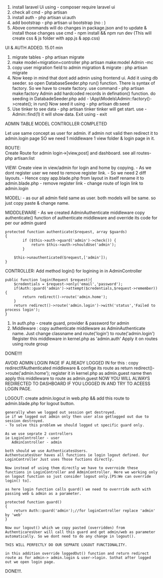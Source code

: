 1. install laravel Ui using - composer require laravel ui
2. check all cmd -            php artisan
3. install auth -             php artisan ui:auth 
4. add bootstrap -            php artisan ui bootstrap (no : )
5. Above commands will do changes in package.json and to update & install those changes use cmd - npm install && npm run dev (This will create css & js folder with app.js & app.css)

UI & AUTH ADDED. 15.01 min
1. migrate tables - php artisan migrate
2. make model+migration+controller php artisan make:model Admin -mc
3. copy user migration field to admin migration & migrate : php artisan migrate
3. Now keep in mind that dont add admin using frontend ui. 
    Add it using db seeder. 
    so open DatabaseSeeder.php run() function. There is syntax of factory. 
    So we have to create factory.
    use command - php artisan make:factory Admin
    add hardcoded records in defination() function.
    do seeding in DatabadeSeeder.php add - \App\Models\Admin::factory()->create(); in run()
   Now seed it using - php artisan db:seed 
4. Use tinker to see data - php artisan tinker
    tinker will get start. use - Admin::find(1)
    it will show data.
    Exit using - exit 

ADMIN TABLE MODEL CONTROLLER COMPLETED

Let use same concept as user for admin.
if admin not valid then redirect it to admin.login page
SO we need 1 middleware 1 view folder & login page in it.

ROUTE:  
    Create Route for admin login->[view,post] and dashboard. see all routes- php artisan:list
   
VIEW:
    Create view in view/admin for login and home by copying. 
    - As we dont register user we need to remove register link. 
    - So we need 2 diff layouts. 
    - Hence copy app.blade.php from layout in itself rename it to admin.blade.php
        - remove register link
        - change route of login link to admin.login 

MODEL:
    - as our all admin field same as user. both models will be same. so just copy paste & change name.

MIDDDLEWARE -
    As we created AdminAuthenticate middleware copy authenticate() function of authenticate middleware and override its code for per our admin guard

    protected function authenticate($request, array $guards)
    {
            if ($this->auth->guard('admin')->check()) {
                return $this->auth->shouldUse('admin');
            }

        $this->unauthenticated($request,['admin']);
    }

CONTROLLER:
    Add method login() for logining in in AdminController

    public function login(Request $request){
        $credentials = $request->only('email','password');
        if(Auth::guard('admin')->attempt($credentials,$request->remember)){
            return redirect()->route('admin.home');
        }
        return redirect()->route('admin.login')->with('status','Failed to process login');
    }


1. In auth.php - create guard, provider & password for admin
2. Middleware : copy authenticate middleware as AdminAuthenticate name. Just change classname and route('login') to route('admin.login')
    Register this middleware in kernel.php as 'admin.auth'
    Apply it on routes using route group

DONE!!!!


    
AVOID ADMIN LOGIN PAGE IF ALREADY LOGGED IN 
for this :
    copy redirectIfAuthenticated middleware & confige its route as 
               return redirect()->route('admin.home');
    register it in kernel.php as admin.guest name
    then apply this middleware to route as admin.guest
NOW YOU WILL ALWAYS REDIRECTED TO DASHBOARD IF YOU LOGGED IN AND TRY TO 
ACEESS LOGIN PAGE.



LOGOUT:
    create admin.logout in web.php && add this route to admin.blade.php for logout button. 

    generally when we logged out session get destroyed. 
    ie if we logged out admin only then user also getlogged out due to session destroyed.
    - To solve this problem we should logged ut specific guard only.

    As we use seprate 2 controllers
    ie LoginController - user
       AdminController - admin

    both should we use AuthenticatesUsers.
    AuthentucatesUser haves all functions ie login logout defined. Our LoginController Just uses Those fuctions directly.

    Now instead of using them directly we have to overroide these functions in LoginController and AdminController. Here we working only on logout function so just consider logout only.[PS:We can override login() to].

    as here login function calls guard() we need to overrride auth with passing web & admin as a parameter.

    protected function guard()
    {
        return Auth::guard('admin');//for loginController replace 'admin' by 'web'
    }

    Now our logout() which we copy pasted (overridden) from AuthenticaresUser will call this guard and get admin/web as parameter automatically. So we dont need to do any change in logout().

    THIS WILL PERFECTLY DO OUR SEPRATE LOGOUT FUNCTIONALITY.

    in this addition override loggedOut() function and return redirect route as for admin-> admin.login & user->login. Sothat after logged out we open login page.

DONE!!!.
